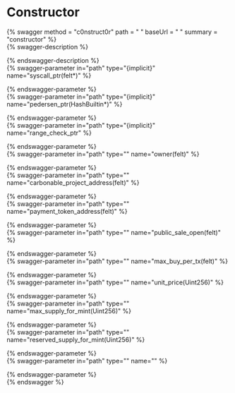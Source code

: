 
Constructor
===========
  
{% swagger method = "c0nstruct0r" path = " " baseUrl = " " summary = "constructor" %}  
{% swagger-description %}  
  
{% endswagger-description %}  
{% swagger-parameter in="path" type="{implicit}" name="syscall_ptr(felt*)" %}  
  
{% endswagger-parameter %}  
{% swagger-parameter in="path" type="{implicit}" name="pedersen_ptr(HashBuiltin*)" %}  
  
{% endswagger-parameter %}  
{% swagger-parameter in="path" type="{implicit}" name="range_check_ptr" %}  
  
{% endswagger-parameter %}  
{% swagger-parameter in="path" type="" name="owner(felt)" %}  
  
{% endswagger-parameter %}  
{% swagger-parameter in="path" type="" name="carbonable_project_address(felt)" %}  
  
{% endswagger-parameter %}  
{% swagger-parameter in="path" type="" name="payment_token_address(felt)" %}  
  
{% endswagger-parameter %}  
{% swagger-parameter in="path" type="" name="public_sale_open(felt)" %}  
  
{% endswagger-parameter %}  
{% swagger-parameter in="path" type="" name="max_buy_per_tx(felt)" %}  
  
{% endswagger-parameter %}  
{% swagger-parameter in="path" type="" name="unit_price(Uint256)" %}  
  
{% endswagger-parameter %}  
{% swagger-parameter in="path" type="" name="max_supply_for_mint(Uint256)" %}  
  
{% endswagger-parameter %}  
{% swagger-parameter in="path" type="" name="reserved_supply_for_mint(Uint256)" %}  
  
{% endswagger-parameter %}  
{% swagger-parameter in="path" type="" name="" %}  
  
{% endswagger-parameter %}  
{% endswagger %}
